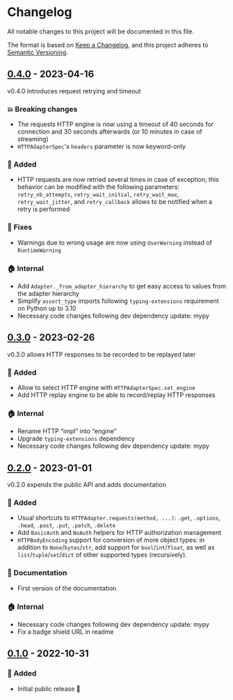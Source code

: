# Changelog

All notable changes to this project will be documented in this file.

The format is based on [Keep a Changelog](https://keepachangelog.com/), and this project
adheres to [Semantic Versioning](https://semver.org/).

## [0.4.0] - 2023-04-16

[0.4.0]: https://github.com/rogdham/sdkite/compare/v0.3.0...v0.4.0

v0.4.0 introduces request retrying and timeout

### :boom: Breaking changes

- The requests HTTP engine is now using a timeout of 40 seconds for connection and 30
  seconds afterwards (or 10 minutes in case of streaming)
- `HTTPAdapterSpec`'s `headers` parameter is now keyword-only

### :rocket: Added

- HTTP requests are now retried several times in case of exception; this behavior can be
  modified with the following parameters: `retry_nb_attempts`, `retry_wait_initial`,
  `retry_wait_max`, `retry_wait_jitter`, and `retry_callback` allows to be notified when
  a retry is performed

### :bug: Fixes

- Warnings due to wrong usage are now using `UserWarning` instead of `RuntimeWarning`

### :house: Internal

- Add `Adapter._from_adapter_hierarchy` to get easy access to values from the adapter
  hierarchy
- Simplify `assert_type` imports following `typing-extensions` requirement on Python up
  to 3.10
- Necessary code changes following dev dependency update: mypy

## [0.3.0] - 2023-02-26

[0.3.0]: https://github.com/rogdham/sdkite/compare/v0.2.0...v0.3.0

v0.3.0 allows HTTP responses to be recorded to be replayed later

### :rocket: Added

- Allow to select HTTP engine with `HTTPAdapterSpec.set_engine`
- Add HTTP replay engine to be able to record/replay HTTP responses

### :house: Internal

- Rename HTTP “impl” into “engine”
- Upgrade `typing-extensions` dependency
- Necessary code changes following dev dependency update: mypy

## [0.2.0] - 2023-01-01

[0.2.0]: https://github.com/rogdham/sdkite/compare/v0.1.0...v0.2.0

v0.2.0 expends the public API and adds documentation

### :rocket: Added

- Usual shortcuts to `HTTPAdapter.requests(method, ...)`: `.get`, `.options`, `.head`,
  `.post`, `.put`, `.patch`, `.delete`
- Add `BasicAuth` and `NoAuth` helpers for HTTP authorization management
- `HTTPBodyEncoding` support for conversion of more object types: in addition to
  `None`/`bytes`/`str`, add support for `bool`/`int`/`float`, as well as
  `list`/`tuple`/`set`/`dict` of other supported types (recursively).

### :memo: Documentation

- First version of the documentation

### :house: Internal

- Necessary code changes following dev dependency update: mypy
- Fix a badge shield URL in readme

## [0.1.0] - 2022-10-31

[0.1.0]: https://github.com/rogdham/sdkite/releases/tag/v0.1.0

### :rocket: Added

- Initial public release :tada:
